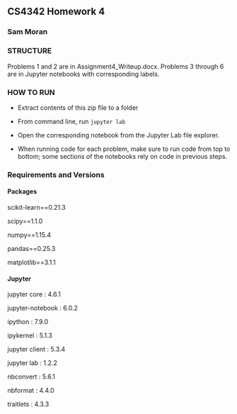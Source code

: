## CS4342 Homework 4
### Sam Moran

### STRUCTURE
Problems 1 and 2 are in Assignment4_Writeup.docx. Problems 3 through 6 are in Jupyter notebooks with corresponding labels.

### HOW TO RUN
- Extract contents of this zip file to a folder
- From command line, run
    `jupyter lab`
    
- Open the corresponding notebook from the Jupyter Lab file explorer.
- When running code for each problem, make sure to run code from top to bottom; some sections of the notebooks rely on code in previous steps.

### Requirements and Versions

#### Packages
scikit-learn==0.21.3

scipy==1.1.0

numpy==1.15.4

pandas==0.25.3

matplotlib==3.1.1

#### Jupyter
jupyter core     : 4.6.1

jupyter-notebook : 6.0.2

ipython          : 7.9.0

ipykernel        : 5.1.3

jupyter client   : 5.3.4

jupyter lab      : 1.2.2

nbconvert        : 5.6.1

nbformat         : 4.4.0

traitlets        : 4.3.3
